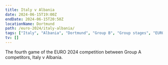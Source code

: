```yaml
---
title: Italy v Albania
date: 2024-06-15T19:00Z
endDate: 2024-06-15T20:50Z
locationName: Dortmund
path: /euro-2024/italy-albania/
tags: ["Italy", "Albania", "Dortmund", "Group B", "Group stages", "EURO 2024"]
tv: []
---
```


The fourth game of the EURO 2024 competition between Group A competitors, Italy v Albania.

